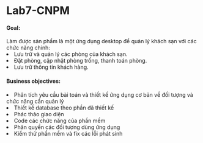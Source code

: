 # Lab7-CNPM
<h4>Goal:</h4> Làm được sản phẩm là một ứng dụng desktop để quản lý khách sạn với các chức năng chính:
<li>Lưu trữ và quản lý các phòng của khách sạn.</li>
<li>Đặt phòng, cập nhật phòng trống, thanh toán phòng.</li>
<li>Lưu trữ thông tin khách hàng.</li>
<h4>Business objectives:</h4>
<li>Phân tích yêu cầu bài toán và thiết kế ứng dụng cơ bản về đối tượng và chức năng cần quản lý</li>
<li>Thiết kế database theo phần đã thiết kế</li>
<li>Phác thảo giao diện</li>
<li>Code các chức năng của phần mềm</li>
<li>Phân quyền các đối tượng dùng ứng dụng</li>
<li>Kiểm thử phần mềm và fix các lỗi phát sinh</li>
